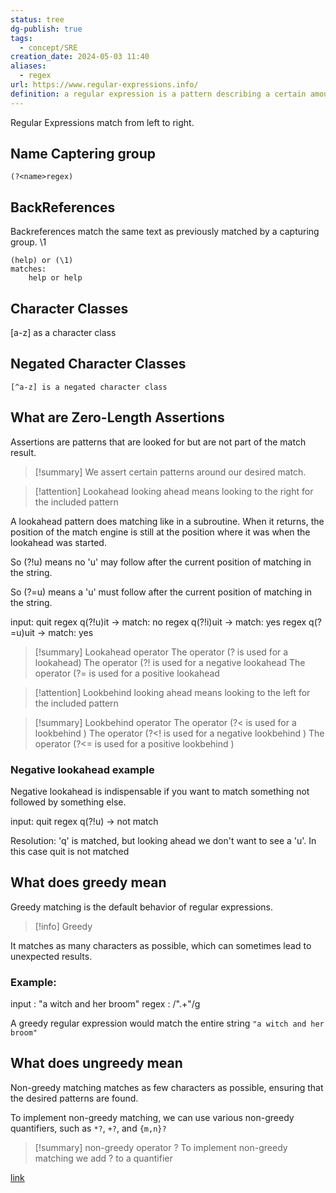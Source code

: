 ```yaml
---
status: tree
dg-publish: true
tags:
  - concept/SRE
creation_date: 2024-05-03 11:40
aliases:
  - regex
url: https://www.regular-expressions.info/
definition: a regular expression is a pattern describing a certain amount of text
---
```


Regular Expressions match from left to right.

## Name Captering group

```
(?<name>regex)
```

## BackReferences

Backreferences match the same text as previously matched by a capturing group.  \\1

```
(help) or (\1)
matches:
	help or help
```

## Character Classes

[a-z] as a character class

## Negated Character Classes

```
[^a-z] is a negated character class
```
## What are Zero-Length Assertions

Assertions are patterns that are looked for but are not part of the match result.
> [!summary]
> We assert certain patterns around our desired match.

> [!attention] Lookahead
> looking ahead means looking to the right for the included pattern

A lookahead pattern does matching like in a subroutine.
When it returns, the position of the match engine is still at the position where it was when the lookahead was started.

So   (?!u)  means no 'u' may follow after the current position of matching in the string.

So   (?=u)  means a 'u' must follow after the current position of matching in the string.

input:  quit
regex q(?!u)it  -> match: no
regex q(?!i)uit  -> match: yes
regex q(?=u)uit  -> match: yes


> [!summary] Lookahead operator
>  The operator (?     is used for a lookahead)
>  The operator (?!    is used for a negative lookahead
>  The operator (?=   is used for a positive lookahead

> [!attention] Lookbehind
> looking ahead means looking to the left for the included pattern

> [!summary] Lookbehind operator
>  The operator (?<   is used for a lookbehind )
>  The operator (?<!  is used for a negative lookbehind )
>  The operator (?<= is used for a positive lookbehind )

### Negative lookahead example

Negative lookahead is indispensable if you want to match something not followed by something else.

input: quit
regex q(?!u)
-> not match

Resolution:  'q' is matched, but looking ahead we don't want to see a 'u'. In this case quit is not matched

## What does greedy mean 

Greedy matching is the default behavior of regular expressions. 
> [!info] Greedy
> 
It matches as many characters as possible, which can sometimes lead to unexpected results. 

### Example:

input : "a witch and her broom"
regex : /".+"/g

A greedy regular expression would match the entire string `"a witch and her broom"`

## What does ungreedy mean 

Non-greedy matching matches as few characters as possible, ensuring that the desired patterns are found.

To implement non-greedy matching, we can use various non-greedy quantifiers, such as `*?`, `+?`, and `{m,n}?`


> [!summary] non-greedy operator ?
> To implement non-greedy matching we add ? to a quantifier


[link](https://filedn.eu/lLCDT28fW4ahdtipln72iIF/public-vault-media/pdfs/davechild_regular-expressions.pdf)